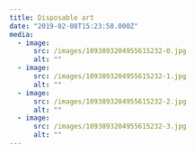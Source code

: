 ```yaml
---
title: Disposable art
date: "2019-02-08T15:23:58.000Z"
media:
  - image:
      src: /images/1093893204955615232-0.jpg
      alt: ""
  - image:
      src: /images/1093893204955615232-1.jpg
      alt: ""
  - image:
      src: /images/1093893204955615232-2.jpg
      alt: ""
  - image:
      src: /images/1093893204955615232-3.jpg
      alt: ""
---
```

